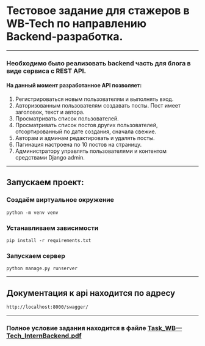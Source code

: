 # Тестовое задание для стажeров в WB-Tech по направлению Backend-разработка.

---
### Необходимо было реализовать backend часть для блога в виде сервиса с REST API.
#### На данный момент разработанное API позволяет:
1. Регистрироваться новым пользователям и выполнять вход.
2. Авторизованным пользователям создавать посты. Пост имеет заголовок, текст и автора.
3. Просматривать список пользователей.
4. Просматривать список постов других пользователей, отсортированный по дате
создания, сначала свежие.
5. Авторам и админам редактировать и удалять посты.
6. Пагинация настроена по 10 постов на страницу.
7. Администратору управлять пользователями и контентом средствами Django admin.
---
## Запускаем проект:
### Создаём виртуальное окружение
`python -m venv venv`
### Устанавливаем зависимости
 `pip install -r requirements.txt`
### Запускаем сервер
`python manage.py runserver`

---
## Документация к api находится по адресу
    http://localhost:8000/swagger/
---
### Полное условие задания находится в файле [Task_WB—Tech_InternBackend.pdf](https://github.com/Mblshko/WB-Tech-backend-internship/blob/master/Task_WB%E2%80%94Tech_InternBackend.pdf)